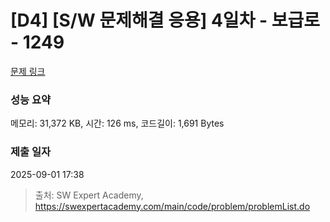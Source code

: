# [D4] [S/W 문제해결 응용] 4일차 - 보급로 - 1249 

[문제 링크](https://swexpertacademy.com/main/code/problem/problemDetail.do?contestProbId=AV15QRX6APsCFAYD) 

### 성능 요약

메모리: 31,372 KB, 시간: 126 ms, 코드길이: 1,691 Bytes

### 제출 일자

2025-09-01 17:38



> 출처: SW Expert Academy, https://swexpertacademy.com/main/code/problem/problemList.do